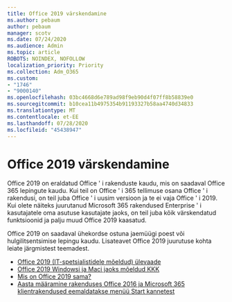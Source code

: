 ```yaml
---
title: Office 2019 värskendamine
ms.author: pebaum
author: pebaum
manager: scotv
ms.date: 07/24/2020
ms.audience: Admin
ms.topic: article
ROBOTS: NOINDEX, NOFOLLOW
localization_priority: Priority
ms.collection: Adm_O365
ms.custom:
- "1746"
- "9000140"
ms.openlocfilehash: 03bc4668d6e789ad98f9eb90d4f07ff8b58839e0
ms.sourcegitcommit: b10cea11b4975354b91193327b58aa4740d34833
ms.translationtype: MT
ms.contentlocale: et-EE
ms.lasthandoff: 07/28/2020
ms.locfileid: "45438947"
---
```

# <a name="update-to-office-2019"></a>Office 2019 värskendamine

Office 2019 on eraldatud Office ' i rakenduste kaudu, mis on saadaval Office 365 lepingute kaudu. Kui teil on Office ' i 365 tellimuse osana Office ' i rakendusi, on teil juba Office ' i uusim versioon ja te ei vaja Office ' i 2019. Kui olete näiteks juurutanud Microsoft 365 rakendused Enterprise ' i kasutajatele oma asutuse kasutajate jaoks, on teil juba kõik värskendatud funktsioonid ja palju muud Office 2019 kaasatud.

Office 2019 on saadaval ühekordse ostuna jaemüügi poest või hulgilitsentsimise lepingu kaudu. Lisateavet Office 2019 juurutuse kohta leiate järgmistest teemadest.  

- [Office 2019 (IT-spetsialistidele mõeldud) ülevaade](https://docs.microsoft.com/deployoffice/office2019/overview)  
- [Office 2019 Windowsi ja Maci jaoks mõeldud KKK](https://support.microsoft.com/help/4133312)  
- [Mis on Office 2019 sama?](https://docs.microsoft.com/deployoffice/office2019/overview#whats-stayed-the-same-in-office-2019)  
- [Aasta määramine rakenduses Office 2016 ja Microsoft 365 klientrakendused eemaldatakse menüü Start kannetest](https://support.office.com/article/8fe5e052-76d2-49de-af30-2e84ed3da907?wt.mc_id=Alchemy_ClientDIA)